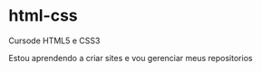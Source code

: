 # html-css
 Cursode HTML5 e CSS3

 Estou aprendendo a criar sites e vou gerenciar meus repositorios

